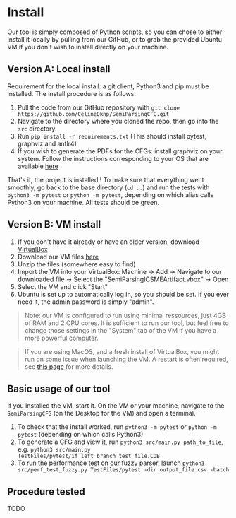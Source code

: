 # Install

Our tool is simply composed of Python scripts, so you can chose to either install it locally by pulling from our GitHub, or to grab the provided Ubuntu VM if you don't wish to install directly on your machine.

## Version A: Local install
Requirement for the local install: a git client, Python3 and pip must be installed. The install procedure is as follows:

1. Pull the code from our GitHub repository with `git clone https://github.com/CelineDknp/SemiParsingCFG.git`
2. Navigate to the directory where you cloned the repo, then go into the `src` directory.
3. Run `pip install -r requirements.txt` (This should install pytest, graphviz and antlr4)
4. If you wish to generate the PDFs for the CFGs: install graphviz on your system. Follow the instructions corresponding to your OS that are available [here](https://graphviz.org/download/)

That's it, the project is installed ! To make sure that everything went smoothly, go back to the base directory (`cd ..`) and run the tests with `python3 -m pytest` or `python -m pytest`, depending on which alias calls Python3 on your machine. All tests should be green.


## Version B: VM install

1. If you don't have it already or have an older version, download [VirtualBox](https://www.virtualbox.org/wiki/Downloads)
2. Download our VM files [here]()
3. Unzip the files (somewhere easy to find)
4. Import the VM into your VirtualBox: Machine -> Add -> Navigate to our downloaded file -> Select the "SemiParsingICSMEArtifact.vbox" -> Open
5. Select the VM and click "Start"
6. Ubuntu is set up to automatically log in, so you should be set. If you ever need it, the admin password is simply "admin".
>Note: our VM is configured to run using minimal ressources, just 4GB of RAM and 2 CPU cores. It is sufficient to run our tool, but feel free to change those settings in the "System" tab of the VM if you have a more powerful computer.

>If you are using MacOS, and a fresh install of VirtualBox, you might run on some issue when launching the VM. A restart is often required, see [this page](https://www.howtogeek.com/658047/how-to-fix-virtualboxs-%E2%80%9Ckernel-driver-not-installed-rc-1908-error/) for more details.

## Basic usage of our tool

If you installed the VM, start it. On the VM or your machine, navigate to the `SemiParsingCFG` (on the Desktop for the VM) and open a terminal.

1. To check that the install worked, run `python3 -m pytest` or `python -m pytest` (depending on which calls Python3)
2. To generate a CFG and view it, run `python3 src/main.py path_to_file`, e.g. `python3 src/main.py TestFiles/pytest/if_left_branch_test_file.COB`
3. To run the performance test on our fuzzy parser, launch `python3 src/perf_test_fuzzy.py TestFiles/pytest -dir output_file.csv -batch`

## Procedure tested
TODO
